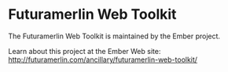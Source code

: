 # Futuramerlin Web Toolkit

The Futuramerlin Web Toolkit is maintained by the Ember project.

Learn about this project at the Ember Web site: http://futuramerlin.com/ancillary/futuramerlin-web-toolkit/
